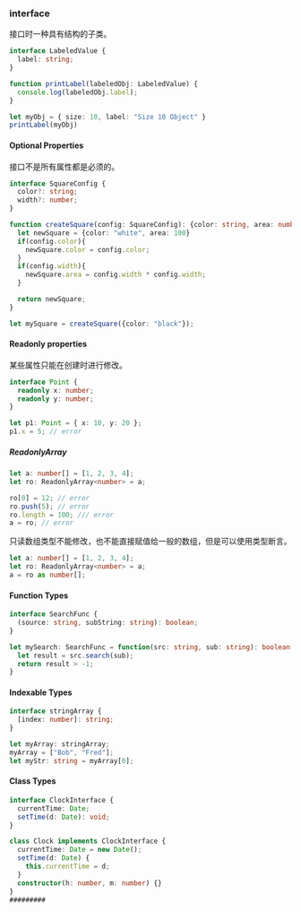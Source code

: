 ### interface
接口时一种具有结构的子类。
```typescript
interface LabeledValue {
  label: string;
}

function printLabel(labeledObj: LabeledValue) {
  console.log(labeledObj.label);
}

let myObj = { size: 10, label: "Size 10 Object" }
printLabel(myObj)
```
#### Optional Properties
接口不是所有属性都是必须的。
```typescript
interface SquareConfig {
  color?: string;
  width?: number;
}

function createSquare(config: SquareConfig): {color: string, area: number} {
  let newSquare = {color: "white", area: 100}
  if(config.color){
    newSquare.color = config.color;
  }
  if(config.width){
    newSquare.area = config.width * config.width;
  }

  return newSquare;
}

let mySquare = createSquare({color: "black"});
```
#### Readonly properties
某些属性只能在创建时进行修改。
```typescript
interface Point {
  readonly x: number;
  readonly y: number;
}

let p1: Point = { x: 10, y: 20 };
p1.x = 5; // error
```
##### ReadonlyArray
```typescript
let a: number[] = [1, 2, 3, 4];
let ro: ReadonlyArray<number> = a;

ro[0] = 12; // error
ro.push(5); // error
ro.length = 100; /// error
a = ro; // error
```
只读数组类型不能修改，也不能直接赋值给一般的数组，但是可以使用类型断言。
```typescript
let a: number[] = [1, 2, 3, 4];
let ro: ReadonlyArray<number> = a;
a = ro as number[];
```
#### Function Types
```typescript
interface SearchFunc {
  (source: string, subString: string): boolean;
}

let mySearch: SearchFunc = function(src: string, sub: string): boolean {
  let result = src.search(sub);
  return result > -1;
}
```
#### Indexable Types
```typescript
interface stringArray {
  [index: number]: string;
}

let myArray: stringArray;
myArray = ["Bob", "Fred"];
let myStr: string = myArray[0];
```
#### Class Types
```typescript
interface ClockInterface {
  currentTime: Date;
  setTime(d: Date): void;
}

class Clock implements ClockInterface {
  currentTime: Date = new Date();
  setTime(d: Date) {
    this.currentTime = d;
  }
  constructor(h: number, m: number) {}
}
#########